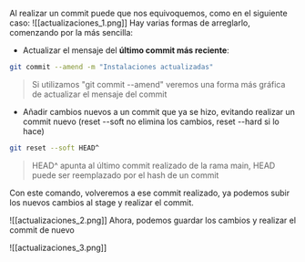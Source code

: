 Al realizar un commit puede que nos equivoquemos, como en el siguiente caso:
![[actualizaciones_1.png]]
Hay varias formas de arreglarlo, comenzando por la más sencilla:

- Actualizar el mensaje del **último commit más reciente**: 
```bash
git commit --amend -m "Instalaciones actualizadas"
```

>Si utilizamos "git commit --amend" veremos una forma más gráfica de actualizar el mensaje del commit

- Añadir cambios nuevos a un commit que ya se hizo, evitando realizar un commit nuevo
(reset --soft no elimina los cambios, reset --hard si lo hace)
```bash
git reset --soft HEAD^
```

>HEAD^ apunta al último commit realizado de la rama main, HEAD puede ser reemplazado por el hash de un commit

Con este comando, volveremos a ese commit realizado, ya podemos subir los nuevos cambios al stage y realizar el commit.

![[actualizaciones_2.png]]
Ahora, podemos guardar los cambios y realizar el commit de nuevo

![[actualizaciones_3.png]]
